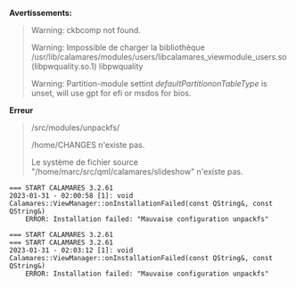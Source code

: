 **Avertissements:**
> Warning: ckbcomp not found.
> 
> Warning: Impossible de charger la bibliothèque /usr/lib/calamares/modules/users/libcalamares_viewmodule_users.so (libpwquality.so.1)
> libpwquality
> 
> Warning: Partition-module settint *defaultPartitiononTableType* is unset, will use gpt for efi or msdos for bios.

**Erreur**
> /src/modules/unpackfs/
> 
> /home/CHANGES n'existe pas.
> 
> Le système de fichier source "/home/marc/src/qml/calamares/slideshow" n'existe pas.

```
=== START CALAMARES 3.2.61
2023-01-31 - 02:00:58 [1]: void Calamares::ViewManager::onInstallationFailed(const QString&, const QString&)
    ERROR: Installation failed: "Mauvaise configuration unpackfs" 

=== START CALAMARES 3.2.61
=== START CALAMARES 3.2.61
2023-01-31 - 02:03:12 [1]: void Calamares::ViewManager::onInstallationFailed(const QString&, const QString&)
    ERROR: Installation failed: "Mauvaise configuration unpackfs" 
```

